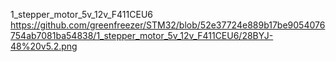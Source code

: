 1_stepper_motor_5v_12v_F411CEU6
https://github.com/greenfreezer/STM32/blob/52e37724e889b17be9054076754ab7081ba54838/1_stepper_motor_5v_12v_F411CEU6/28BYJ-48%20v5.2.png
